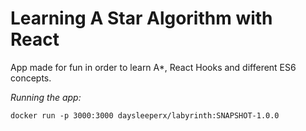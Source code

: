 # Learning A Star Algorithm with React

App made for fun in order to learn A*, React Hooks and different ES6 concepts.

*Running the app:*
```
docker run -p 3000:3000 daysleeperx/labyrinth:SNAPSHOT-1.0.0
```


